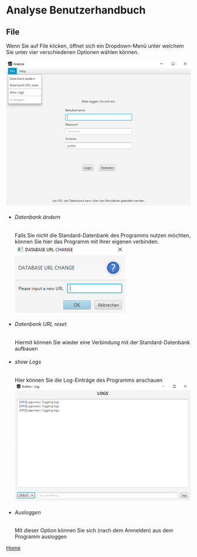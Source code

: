 # Analyse Benutzerhandbuch

## File

Wenn Sie auf File klicken, öffnet sich ein Dropdown-Menü unter welchem Sie unter vier verschiedenen Optionen wählen können.

![File](resources/file.png)

- ###### Datenbank ändern
  Falls Sie nicht die Standard-Datenbank des Programms nutzen möchten, können Sie hier das Programm mit Ihrer eigenen verbinden.
  </br>
  ![database_url](resources/database_url_change.PNG)
- ###### Datenbank URL reset
  Hiermit können Sie wieder eine Verbindung mit der Standard-Datenbank aufbauen 
- ###### show Logs
  Hier können Sie die Log-Einträge des Programms anschauen
  ![logs](resources/logs.PNG)
- ###### Ausloggen
  Mit dieser Option können Sie sich (nach dem Anmelden) aus dem Programm ausloggen

[Home](index.md)

